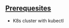 ## [Prerequesites](../kappa_k8s_config/docs/stack/prerequesites/README.md)
- K8s cluster with kubectl

